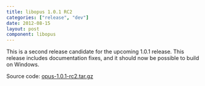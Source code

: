 ```yaml
---
title: libopus 1.0.1 RC2
categories: ["release", "dev"]
date: 2012-08-15
layout: post
component: libopus
---
```


This is a second release candidate for the upcoming 1.0.1 release. This release includes
documentation fixes, and it should now be possible to build on Windows.

Source code: [opus-1.0.1-rc2.tar.gz](http://downloads.xiph.org/releases/opus/opus-1.0.1-rc2.tar.gz)
